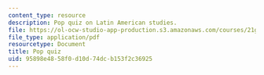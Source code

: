 ```yaml
---
content_type: resource
description: Pop quiz on Latin American studies.
file: https://ol-ocw-studio-app-production.s3.amazonaws.com/courses/21g-084j-introduction-to-latin-american-studies-fall-2005/95898e4858f0d10d74dcb153f2c36925_MIT21G_084JF05_popquiz.pdf
file_type: application/pdf
resourcetype: Document
title: Pop quiz
uid: 95898e48-58f0-d10d-74dc-b153f2c36925
---
```

